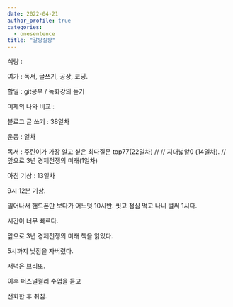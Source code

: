 ```yaml
---
date: 2022-04-21
author_profile: true
categories:
  - onesentence
title: "갈팡질팡"
---
```


식량 : 

여가 : 독서, 글쓰기, 공상, 코딩.

할일 : git공부 / 녹화강의 듣기

어제의 나와 비교 : 


블로그 글 쓰기 : 38일차

운동 : 일차

독서 : 주린이가 가장 알고 싶은 최다질문 top77(22일차) // // 지대넓얕0 (14일차). // 앞으로 3년 경제전쟁의 미래(1일차)

아침 기상 : 13일차



9시 12분 기상.

일어나서 핸드폰만 보다가 어느덧 10시반. 씻고 점심 먹고 나니 벌써 1시다.

시간이 너무 빠르다. 

앞으로 3년 경제전쟁의 미래 책을 읽었다.

5시까지 낮잠을 자버렸다.

저녁은 브리또.

이후 퍼스널컬러 수업을 듣고

전화한 후 취침.